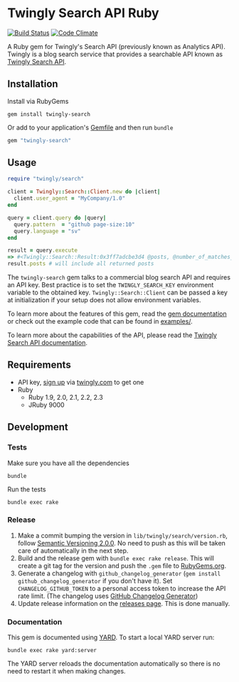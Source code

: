 # Twingly Search API Ruby

[![Build Status](https://travis-ci.org/twingly/twingly-search-api-ruby.png?branch=master)](https://travis-ci.org/twingly/twingly-search-api-ruby)
[![Code Climate](https://codeclimate.com/github/twingly/twingly-search-api-ruby/badges/gpa.svg)](https://codeclimate.com/github/twingly/twingly-search-api-ruby)

A Ruby gem for Twingly's Search API (previously known as Analytics API). Twingly is a blog search service that provides a searchable API known as [Twingly Search API](https://developer.twingly.com/resources/search/).

## Installation

Install via RubyGems

```shell
gem install twingly-search
```

Or add to your application's [Gemfile](http://bundler.io/gemfile.html) and then run `bundle`

```ruby
gem "twingly-search"
```

## Usage

```ruby
require "twingly/search"

client = Twingly::Search::Client.new do |client|
  client.user_agent = "MyCompany/1.0"
end

query = client.query do |query|
  query.pattern  = "github page-size:10"
  query.language = "sv"
end

result = query.execute
=> #<Twingly::Search::Result:0x3ff7adcbe3d4 @posts, @number_of_matches_returned=10, @number_of_matches_total=3035221>
result.posts # will include all returned posts
```

The `twingly-search` gem talks to a commercial blog search API and requires an API key. Best practice is to set the `TWINGLY_SEARCH_KEY` environment variable to the obtained key. `Twingly::Search::Client` can be passed a key at initialization if your setup does not allow environment variables.

To learn more about the features of this gem, read the [gem documentation] or check out the example code that can be found in [examples/](examples/).

To learn more about the capabilities of the API, please read the [Twingly Search API documentation].

[gem documentation]: http://www.rubydoc.info/github/twingly/twingly-search-api-ruby
[Twingly Search API documentation]: https://developer.twingly.com/resources/search/

## Requirements

* API key, [sign up](https://www.twingly.com/try-for-free) via [twingly.com](https://www.twingly.com/) to get one
* Ruby
  * Ruby 1.9, 2.0, 2.1, 2.2, 2.3
  * JRuby 9000

## Development

### Tests

Make sure you have all the dependencies

    bundle

Run the tests

    bundle exec rake

### Release

1. Make a commit bumping the version in `lib/twingly/search/version.rb`, follow [Semantic Versioning 2.0.0](http://semver.org/). No need to push as this will be taken care of automatically in the next step.
1. Build and the release gem with `bundle exec rake release`. This will create a git tag for the version and push the `.gem` file to [RubyGems.org].
1. Generate a changelog with `github_changelog_generator` (`gem install github_changelog_generator` if you don't have it). Set `CHANGELOG_GITHUB_TOKEN` to a personal access token to increase the API rate limit. (The changelog uses [GitHub Changelog Generator](https://github.com/skywinder/github-changelog-generator/))
1. Update release information on the [releases page]. This is done manually.

[releases page]: https://github.com/twingly/twingly-search-api-ruby/releases
[RubyGems.org]: https://rubygems.org/

### Documentation

This gem is documented using [YARD]. To start a local YARD server run:

    bundle exec rake yard:server

The YARD server reloads the documentation automatically so there is no need to restart it when making changes.

[YARD]: http://yardoc.org/
